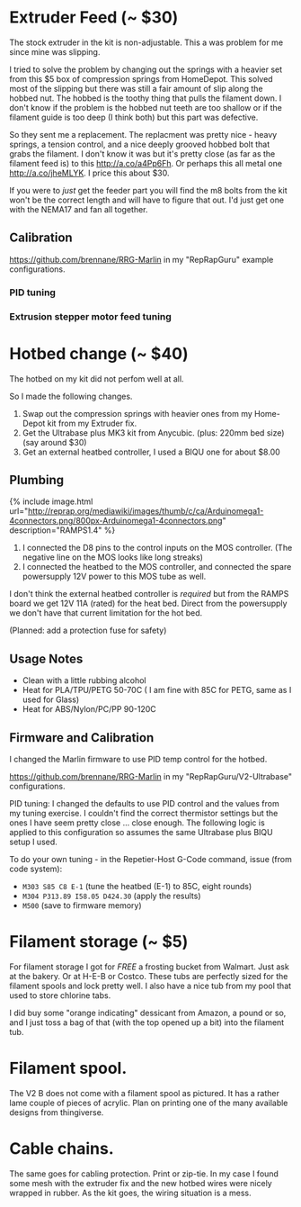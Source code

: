 #  Extruder Feed (~ $30)

The stock extruder in the kit is non-adjustable.  This a was problem for me since mine was slipping.

I tried to solve the problem by changing out the springs with a heavier set from this $5 box of
compression springs from HomeDepot.  This solved most of the slipping but there was still a fair
amount of slip along the hobbed nut.  The hobbed is the toothy thing that pulls the filament down.
I don't know if the problem is the hobbed nut teeth are too shallow or if the filament guide is too
deep (I think both) but this part was defective.

So they sent me a replacement.  The replacment was pretty nice - heavy springs, a tension control, and
a nice deeply grooved hobbed bolt that grabs the filament.  I don't know it was but it's pretty
close (as far as the filament feed is) to this <http://a.co/a4Pp6Fh>.  Or perhaps this all metal 
one <http://a.co/jheMLYK>.  I price this about $30.

If you were to _just_ get the feeder part you will find the m8 bolts from the kit won't be the correct
length and will have to figure that out.  I'd just get one with the NEMA17 and fan all together.

## Calibration

<https://github.com/brennane/RRG-Marlin> in my "RepRapGuru" example configurations.

### PID tuning

### Extrusion stepper motor feed tuning


# Hotbed change (~ $40)

The hotbed on my kit did not perfom well at all.

So I made the following changes.

1. Swap out the compression springs with heavier ones from my Home-Depot kit from my Extruder fix.
2. Get the Ultrabase plus MK3 kit from Anycubic.  (plus: 220mm bed size) (say around $30)
3. Get an external heatbed controller, I used a BIQU one for about $8.00

## Plumbing

{% include image.html url="http://reprap.org/mediawiki/images/thumb/c/ca/Arduinomega1-4connectors.png/800px-Arduinomega1-4connectors.png" description="RAMPS1.4" %}

1. I connected the D8 pins to the control inputs on the MOS controller.  (The negative line on the MOS looks like
long streaks)
2. I connected the heatbed to the MOS controller, and connected the spare powersupply 12V power to this MOS tube as well.

I don't think the external heatbed controller is _required_ but from the RAMPS board we get 12V 11A (rated) for the
heat bed.  Direct from the powersupply we don't have that current limitation for the hot bed.

(Planned: add a protection fuse for safety)

## Usage Notes

- Clean with a little rubbing alcohol
- Heat for PLA/TPU/PETG 50-70C  ( I am fine with 85C for PETG, same as I used for Glass)
- Heat for ABS/Nylon/PC/PP 90-120C 

## Firmware and Calibration

I changed the Marlin firmware to use PID temp control for the hotbed.

<https://github.com/brennane/RRG-Marlin> in my "RepRapGuru/V2-Ultrabase"  configurations.

PID tuning:  I changed the defaults to use PID control and the values from my tuning exercise.   I couldn't
find the correct thermistor settings but the ones I have seem pretty close ... close enough.   The following 
logic is applied to this configuration so assumes the same Ultrabase plus BIQU setup I used.

To do your own tuning - in the Repetier-Host G-Code command, issue (from code system):

- `M303 S85 C8 E-1` (tune the heatbed (E-1) to 85C, eight rounds)
- `M304 P313.89 I58.05 D424.30` (apply the results)
- `M500` (save to firmware memory)

# Filament storage (~ $5)

For filament storage I got for *FREE* a frosting bucket from Walmart.  Just ask at the bakery.  Or at H-E-B or Costco.
These tubs are perfectly sized for the filament spools and lock pretty well.  I also have a nice tub from my pool
that used to store chlorine tabs.

I did buy some "orange indicating" dessicant from Amazon, a pound or so, and I just toss a bag of that (with the top opened
up a bit) into the filament tub.

# Filament spool.

The V2 B does not come with a filament spool as pictured.  It has a rather lame couple of pieces of acrylic.  Plan
on printing one of the many available designs from thingiverse.

# Cable chains.

The same goes for cabling protection.  Print or zip-tie.  In my case I found some mesh with the extruder fix and the
new hotbed wires were nicely wrapped in rubber.  As the kit goes, the wiring situation is a mess.
